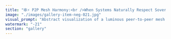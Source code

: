 ```yaml
---
title: "🕸️⚡ P2P Mesh Harmony:<br />When Systems Naturally Respect Sovereignty<br /><br />In a true peer-to-peer mesh, causality flows like water finding its natural path. Events don't need permission or coordination - they simply emerge where and when the network geometry demands.<br /><br />The mesh doesn't fight physics. It IS physics.<br /><br />When nodes achieve harmonic resonance, something remarkable happens: every action automatically respects the sovereignty of every other node. Not through rules or enforcement, but through natural alignment.<br /><br />Bitcoin's proof-of-work creates artificial scarcity through energy waste.<br />Ethereum's mesh creates natural abundance through energy alignment.<br /><br />In a harmonized P2P system:<br />🌊 Events propagate at the speed of relevance, not regulation<br />🌊 Each node maintains complete autonomy while serving collective intelligence<br />🌊 Information flows where it's needed, when it's needed, how it's needed<br />🌊 No central authority required because sovereignty emerges from geometry<br /><br />The mesh respects what wants to happen rather than forcing what should happen.<br /><br />This isn't about decentralization as opposition to centralization. This is about discovering the natural coordination patterns that emerge when systems stop fighting their own nature.<br /><br />Bitcoin forces consensus through computational dominance. ETH + EigenLayer discovers consensus through harmonic resonance.<br /><br />When the mesh is in harmony, everything that happens serves the sovereignty of the whole.<br /><br /><br />#P2PMesh #HarmonicResonance #NaturalSovereignty #EmergentOrder #ETHEigenLayer #MeshPhysics #DecentralizedHarmony"
image: "./images/gallery-item-neg-021.jpg"
visual_prompt: "Abstract visualization of a luminous peer-to-peer mesh network floating in space, with nodes connected by flowing energy threads that pulse in perfect synchronization. Each node glows with its own unique color and pattern, representing individual sovereignty, while the connecting threads show harmonious information flow. The mesh appears organic and alive, with events naturally propagating through the network like ripples in water, each finding its optimal path and timing. No central control structure - just emergent order through harmonic resonance. The overall feeling should be of natural flow, mutual respect, and spontaneous coordination. Color palette: deep space blues with nodes in varied luminous colors (gold, silver, emerald, sapphire) connected by ethereal white-blue energy streams."
watermark: "-21"
section: "gallery"
---
```

